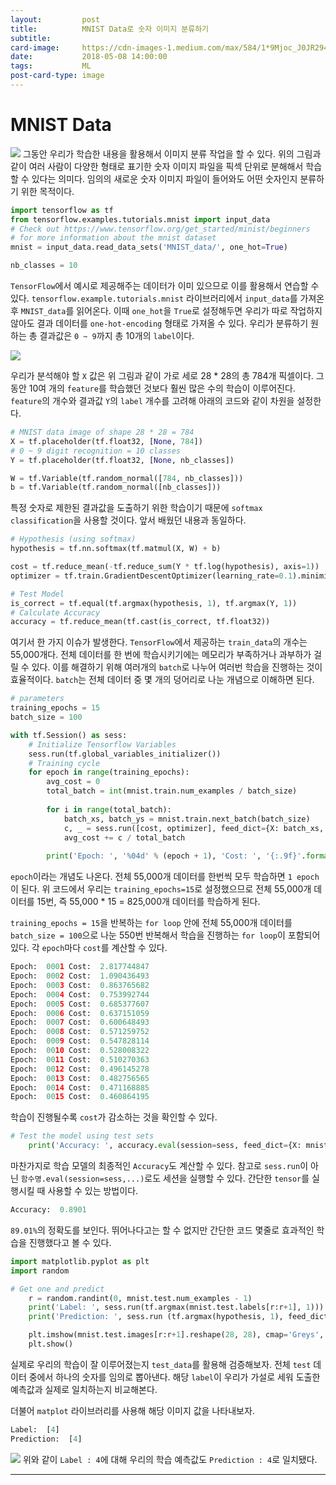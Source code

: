 ```yaml
---
layout:         post
title:          MNIST Data로 숫자 이미지 분류하기
subtitle:       
card-image:     https://cdn-images-1.medium.com/max/584/1*9Mjoc_J0JR294YwHGXwCeg.jpeg
date:           2018-05-08 14:00:00
tags:           ML
post-card-type: image
---
```


# MNIST Data
![](https://cdn-images-1.medium.com/max/584/1*9Mjoc_J0JR294YwHGXwCeg.jpeg)
그동안 우리가 학습한 내용을 활용해서 이미지 분류 작업을 할 수 있다. 위의 그림과 같이 여러 사람이 다양한 형태로 표기한 숫자 이미지 파일을 픽섹 단위로 분해해서 학습할 수 있다는 의미다. 임의의 새로운 숫자 이미지 파일이 들어와도 어떤 숫자인지 분류하기 위한 목적이다.
```python
import tensorflow as tf
from tensorflow.examples.tutorials.mnist import input_data
# Check out https://www.tensorflow.org/get_started/minist/beginners
# for more information about the mnist dataset
mnist = input_data.read_data_sets('MNIST_data/', one_hot=True)

nb_classes = 10
```
```TensorFlow```에서 예시로 제공해주는 데이터가 이미 있으므로 이를 활용해서 연습할 수 있다. ```tensorflow.example.tutorials.mnist``` 라이브러리에서 ```input_data```를 가져온 후 ```MNIST_data```를 읽어온다. 이때 ```one_hot```을 ```True```로 설정해두면 우리가 따로 작업하지 않아도 결과 데이터를 ```one-hot-encoding``` 형태로 가져올 수 있다. 우리가 분류하기 원하는 총 결과값은 ```0 ~ 9```까지 총 10개의 ```label```이다. 

![](https://lh3.googleusercontent.com/jfwqx5A2C1HVrtVOjlRKQNdPGWxrPpnWYYrzOwyUn1WO92mLcXipRv7VNpDML-ALCrtKtZ7izq4=w326-h339-no)

우리가 분석해야 할 ```X``` 값은 위 그림과 같이 가로 세로 28 * 28의 총 784개 픽셀이다. 그동안 10여 개의 ```feature```를 학습했던 것보다 훨씬 많은 수의 학습이 이루어진다. ```feature```의 개수와 결과값 ```Y```의 ```label``` 개수를 고려해 아래의 코드와 같이 차원을 설정한다.
```python
# MNIST data image of shape 28 * 28 = 784
X = tf.placeholder(tf.float32, [None, 784])
# 0 ~ 9 digit recognition = 10 classes
Y = tf.placeholder(tf.float32, [None, nb_classes])

W = tf.Variable(tf.random_normal([784, nb_classes]))
b = tf.Variable(tf.random_normal([nb_classes]))
```
특정 숫자로 제한된 결과값을 도출하기 위한 학습이기 때문에 ```softmax classification```을 사용할 것이다. 앞서 배웠던 내용과 동일하다.
```python
# Hypothesis (using softmax)
hypothesis = tf.nn.softmax(tf.matmul(X, W) + b)

cost = tf.reduce_mean(-tf.reduce_sum(Y * tf.log(hypothesis), axis=1))
optimizer = tf.train.GradientDescentOptimizer(learning_rate=0.1).minimize(cost)

# Test Model
is_correct = tf.equal(tf.argmax(hypothesis, 1), tf.argmax(Y, 1))
# Calculate Accuracy
accuracy = tf.reduce_mean(tf.cast(is_correct, tf.float32))
```
여기서 한 가지 이슈가 발생한다. ```TensorFlow```에서 제공하는 ```train_data```의 개수는 55,000개다. 전체 데이터를 한 번에 학습시키기에는 메모리가 부족하거나 과부하가 걸릴 수 있다. 이를 해결하기 위해 여러개의 ```batch```로 나누어 여러번 학습을 진행하는 것이 효율적이다. ```batch```는 전체 데이터 중 몇 개의 덩어리로 나눈 개념으로 이해하면 된다.
```python
# parameters
training_epochs = 15
batch_size = 100

with tf.Session() as sess:
    # Initialize Tensorflow Variables
    sess.run(tf.global_variables_initializer())
    # Training cycle
    for epoch in range(training_epochs):
        avg_cost = 0
        total_batch = int(mnist.train.num_examples / batch_size)
        
        for i in range(total_batch):
            batch_xs, batch_ys = mnist.train.next_batch(batch_size)
            c, _ = sess.run([cost, optimizer], feed_dict={X: batch_xs, Y: batch_ys})
            avg_cost += c / total_batch
            
        print('Epoch: ', '%04d' % (epoch + 1), 'Cost: ', '{:.9f}'.format(avg_cost))
```
```epoch```이라는 개념도 나온다. 전체 55,000개 데이터를 한번씩 모두 학습하면 ```1 epoch```이 된다. 위 코드에서 우리는 ```training_epochs=15```로 설정했으므로 전체 55,000개 데이터를 15번, 즉 55,000 * 15 = 825,000개 데이터를 학습하게 된다.

```training_epochs = 15```을 반복하는 ```for loop``` 안에 전체 55,000개 데이터를 ```batch_size = 100```으로 나눈 550번 반복해서 학습을 진행하는 ```for loop```이 포함되어 있다. 각 ```epoch```마다 ```cost```를 계산할 수 있다.
```python
Epoch:  0001 Cost:  2.817744847
Epoch:  0002 Cost:  1.090436493
Epoch:  0003 Cost:  0.863765682
Epoch:  0004 Cost:  0.753992744
Epoch:  0005 Cost:  0.685377607
Epoch:  0006 Cost:  0.637151059
Epoch:  0007 Cost:  0.600648493
Epoch:  0008 Cost:  0.571259752
Epoch:  0009 Cost:  0.547828114
Epoch:  0010 Cost:  0.528008322
Epoch:  0011 Cost:  0.510270363
Epoch:  0012 Cost:  0.496145278
Epoch:  0013 Cost:  0.482756565
Epoch:  0014 Cost:  0.471168885
Epoch:  0015 Cost:  0.460864195
```
학습이 진행될수록 ```cost```가 감소하는 것을 확인할 수 있다.
```python
# Test the model using test sets
    print('Accuracy: ', accuracy.eval(session=sess, feed_dict={X: mnist.test.images, Y: mnist.test.labels}))
```
마찬가지로 학습 모델의 최종적인 ```Accuracy```도 계산할 수 있다. 참고로 ```sess.run```이 아닌 ```함수명.eval(session=sess,...)```로도 세션을 실행할 수 있다. 간단한 ```tensor```를 실행시킬 때 사용할 수 있는 방법이다.
```python
Accuracy:  0.8901
```
```89.01%```의 정확도를 보인다. 뛰어나다고는 할 수 없지만 간단한 코드 몇줄로 효과적인 학습을 진행했다고 볼 수 있다.
```python
import matplotlib.pyplot as plt
import random

# Get one and predict
    r = random.randint(0, mnist.test.num_examples - 1)
    print('Label: ', sess.run(tf.argmax(mnist.test.labels[r:r+1], 1)))
    print('Prediction: ', sess.run (tf.argmax(hypothesis, 1), feed_dict={X: mnist.test.images[r:r+1]}))

    plt.imshow(mnist.test.images[r:r+1].reshape(28, 28), cmap='Greys', interpolation='nearest')
    plt.show()
```
실제로 우리의 학습이 잘 이루어졌는지 ```test_data```를 활용해 검증해보자. 전체 ```test``` 데이터 중에서 하나의 숫자를 임의로 뽑아낸다. 해당 ```label```이 우리가 가설로 세워 도출한 예측값과 실제로 일치하는지 비교해본다.

더불어 ```matplot``` 라이브러리를 사용해 해당 이미지 값을 나타내보자.
```python
Label:  [4]
Prediction:  [4]
```
![](https://lh3.googleusercontent.com/2KbD-OF_nd-JLyobhnZ05XU4cVFTEyI9k8h_tz1W6GfHYaKlIMamcBSEJQ6vKJ1lr6KMD6UTUoS7Cj9JJqJndKp1KzNDGe6XiPg910Qlz0b_lMRnDISvbs1PkNz3LI39YM1bwOICwtoFrZTxk7j6lC8TE2Dc_5eoCDVuVdxKYCBFlnAt5l9mGGfaU7K7FGR7T0Bx8pkz3XYJpN8BXCqrU-ejEpWkJ1m5OHXPouyc7sNN54gnIdg3DXSkmtVIHsiZoqd4Ah9ni7XcpPcgQOb8eHnEeniDlqpVwDDKVpOIaOagp5Lqg0zg6Ngv65aJ8MCn1l-55RZpxo5Hy4XuK5OwgdDo2f5ArX0Q1VtL2LrgXa1QNV-cmqMufNL8T1rlBBxJOq-8EAwypMq_ZGF9HGl3xr1XA9lc6bIkjN0v7RiaVHX-g0GDkKm6DXXiDwuWOPJwkkNIPI_GOPC8dLKxzpCwqHwqMVKG5UOE7K274MilEGvKqCv3exF6q_oibaGZueXaLo1VNL1OjI7jKN3r7qkbtMnU8MmAfSxOFYv_kfEaUbXoDj647EEFcTZfz1OWhzhwobicQJN_WrUq1GVCX9aDihdCwTvfwIDhp7dtVeGw=w255-h252-no)
위와 같이 ```Label : 4```에 대해 우리의 학습 예측값도 ```Prediction : 4```로 일치됐다. 

---
